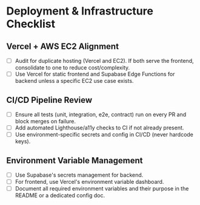 # Deployment & Infrastructure Checklist

## Vercel + AWS EC2 Alignment
- [ ] Audit for duplicate hosting (Vercel and EC2). If both serve the frontend, consolidate to one to reduce cost/complexity.
- [ ] Use Vercel for static frontend and Supabase Edge Functions for backend unless a specific EC2 use case exists.

## CI/CD Pipeline Review
- [ ] Ensure all tests (unit, integration, e2e, contract) run on every PR and block merges on failure.
- [ ] Add automated Lighthouse/a11y checks to CI if not already present.
- [ ] Use environment-specific secrets and config in CI/CD (never hardcode keys).

## Environment Variable Management
- [ ] Use Supabase's secrets management for backend.
- [ ] For frontend, use Vercel's environment variable dashboard.
- [ ] Document all required environment variables and their purpose in the README or a dedicated config doc.
